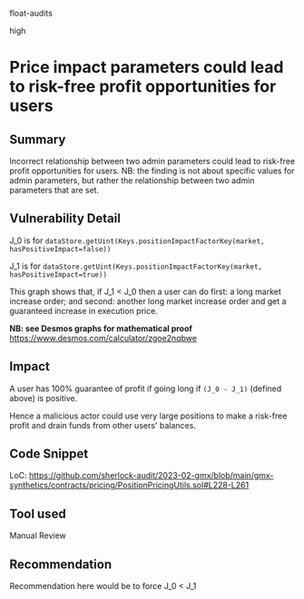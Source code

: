 float-audits

high

# Price impact parameters could lead to risk-free profit opportunities for users

## Summary

Incorrect relationship between two admin parameters could lead to risk-free profit opportunities for users.
NB: the finding is not about specific values for admin parameters, but rather the relationship between two admin parameters that are set.

## Vulnerability Detail

J_0 is for `dataStore.getUint(Keys.positionImpactFactorKey(market, hasPositiveImpact=false))`

J_1 is for `dataStore.getUint(Keys.positionImpactFactorKey(market, hasPositiveImpact=true))`

This graph shows that, if J_1 < J_0 then a user can do first: a long market increase order; and second: another long market increase order and get a guaranteed increase in execution price.

**NB: see Desmos graphs for mathematical proof**
https://www.desmos.com/calculator/zgoe2nqbwe

## Impact

A user has 100% guarantee of profit if going long if `(J_0 - J_1)` (defined above) is positive.

Hence a malicious actor could use very large positions to make a risk-free profit and drain funds from other users' balances.

## Code Snippet

LoC: https://github.com/sherlock-audit/2023-02-gmx/blob/main/gmx-synthetics/contracts/pricing/PositionPricingUtils.sol#L228-L261

## Tool used

Manual Review

## Recommendation

Recommendation here would be to force J_0 < J_1
